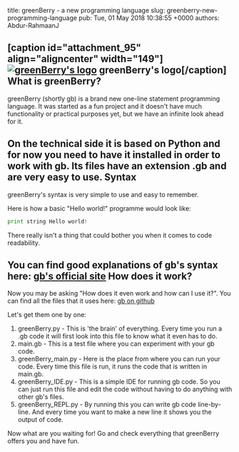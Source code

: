 title: greenBerry - a new programming language
slug: greenberry-new-programming-language
pub: Tue, 01 May 2018 10:38:55 +0000
authors: Abdur-RahmaanJ


[caption id="attachment\_95" align="aligncenter" width="149"][![greenBerry's logo](https://www.pythonmembers.club/wp-content/uploads/2018/04/gb_logo.png)](https://abdur-rahmaanj.github.io/greenBerry) greenBerry's logo[/caption]
What is greenBerry?
-------------------


greenBerry (shortly gb) is a brand new one-line statement programming language. It was started as a fun project and it doesn't have much functionality or practical purposes yet, but we have an infinite look ahead for it.

On the technical side it is based on Python and for now you need to have it installed in order to work with gb. Its files have an extension .gb and are very easy to use.
Syntax
------


greenBerry's syntax is very simple to use and easy to remember.

Here is how a basic "Hello world!" programme would look like:

```python
print string Hello world!
```

There really isn't a thing that could bother you when it comes to code readability.

You can find good explanations of gb's syntax here: [gb's official site](https://abdur-rahmaanj.github.io/greenBerry/syntax.html)
How does it work?
-----------------


Now you may be asking "How does it even work and how can I use it?". You can find all the files that it uses here: [gb on github](https://github.com/Abdur-rahmaanJ/greenBerry)

Let's get them one by one:
1. greenBerry.py - This is 'the brain' of everything. Every time you run a .gb code it will first look into this file to know what it even has to do.
2. main.gb - This is a test file where you can experiment with your gb code.
3. greenBerry\_main.py - Here is the place from where you can run your code. Every time this file is run, it runs the code that is written in main.gb.
4. greenBerry\_IDE.py - This is a simple IDE for running gb code. So you can just run this file and edit the code without having to do anything with other gb's files.
5. greenBerry\_REPL.py - By running this you can write gb code line-by-line. And every time you want to make a new line it shows you the output of code.


Now what are you waiting for! Go and check everything that greenBerry offers you and have fun.
